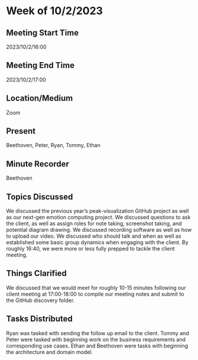 # Week of 10/2/2023
## Meeting Start Time
2023/10/2/16:00
## Meeting End Time
2023/10/2/17:00
## Location/Medium
Zoom
## Present
Beethoven, Peter, Ryan, Tommy, Ethan
## Minute Recorder
Beethoven
## Topics Discussed
We discussed the previous year’s peak-visualization GitHub project as well as our next-gen emotion computing project. We discussed questions to ask the client, as well as assign roles for note taking, screenshot taking, and potential diagram drawing. We discussed recording software as well as how to upload our video. We discussed who should talk and when as well as established some basic group dynamics when engaging with the client. By roughly 16:40, we were more or less fully prepped to tackle the client meeting.
## Things Clarified
We discussed that we would meet for roughly 10-15 minutes following our client meeting at 17:00-18:00 to compile our meeting notes and submit to the GitHub discovery folder.
## Tasks Distributed 
Ryan was tasked with sending the follow up email to the client. Tommy and Peter were tasked with beginning work on the business requirements and corresponding use cases. Ethan and Beethoven were tasks with beginning the architecture and domain model. 
